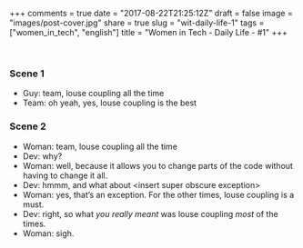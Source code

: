 +++
comments = true
date = "2017-08-22T21:25:12Z"
draft = false
image = "images/post-cover.jpg"
share = true
slug = "wit-daily-life-1"
tags = ["women_in_tech", "english"]
title = "Women in Tech - Daily Life - #1"
+++
<!--more-->
<br>

### Scene 1

- Guy: team, louse coupling all the time
- Team: oh yeah, yes, louse coupling is the best

### Scene 2
- Woman: team, louse coupling all the time
- Dev: why?
- Woman: well, because it allows you to change parts of the code without having to change it all.
- Dev: hmmm, and what about \<insert super obscure exception\>
- Woman: yes, that’s an exception. For the other times, louse coupling is a must.
- Dev: right, so what _you really meant_ was louse coupling *most* of the times.
- Woman: sigh.
